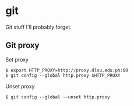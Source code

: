 # git
Git stuff I'll probably forget.

## Git proxy
Set proxy
```
$ export HTTP_PROXY=http://proxy.dlsu.edu.ph:80
$ git config --global http.proxy $HTTP_PROXY
```

Unset proxy
```
$ git config --global --unset http.proxy
```
